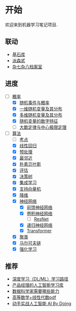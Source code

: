 # 开始

欢迎来到机器学习笔记项目.

## 联动

- [基石库](https://gk.ricolxwz.de)
- [派森贰](https://py.ricolxwz.de)
- [杂七杂八档案室](https://misc.ricolxwz.de)

## 进度

- [ ] [概率](/probability/)
    - [x] [随机事件与概率](/probability/random-event-and-probability)
    - [x] [一维随机变量及其分布](/probability/one-dimensional-random-variable-distribution)
    - [x] [多维随机变量及其分布](/probability/multi-dimensional-random-variable-distribution)
    - [x] [随机变量的数字特征](/probability/numerical-characteristics-of-random-variable)
    - [ ] [大数定律与中心极限定理](/probability/large-number-central-limit-theorem)
- [ ] [算法](/algorithm/)
	- [ ] [考点](/algorithm/exam)
    - [x] [线性回归](/algorithm/linear-regression)
    - [x] [预处理](/algorithm/preprocessing)
    - [x] [最邻近](/algorithm/knn)
    - [x] [朴素贝叶斯](/algorithm/naive-bayes)
    - [x] [评估](/algorithm/evaluation)
    - [x] [决策树](/algorithm/decision-tree)
    - [x] [集成学习](/algorithm/ensemble-learning)
    - [x] [支持向量机](/algorithm/svm)
    - [x] [降维](/algorithm/dimensional-reduction)
    - [x] [神经网络](/algorithm/neural-network)
        - [x] [前馈神经网络](/algorithm/neural-network/fnn)
        - [x] [卷积神经网络](/algorithm/neural-network/cnn)
            - [ ] [ResNet](/algorithm/neural-network/cnn/resnet)
        - [x] [递归神经网络](/algorithm/neural-network/rnn)
        - [x] [Transformer](/algorithm/neural-network/transformer)
    - [x] [聚类](/algorithm/clustering)
    - [x] [马尔可夫链](/algorithm/markov-chain)
    - [x] [强化学习](/algorithm/reinforcement-learning)

## 推荐

- [深度学习（DL/ML）学习路径](https://github.com/loveunk/machine-learning-deep-learning-notes/tree/master?tab=readme-ov-file)
- [产品经理的人工智能学习库](https://easyai.tech/)
- [数据科学家需要哪些能力](https://cn.linkedin.com/pulse/%E6%95%B0%E6%8D%AE%E7%A7%91%E5%AD%A6%E5%AE%B6%E9%9C%80%E8%A6%81%E5%93%AA%E4%BA%9B%E8%83%BD%E5%8A%9B-song-xue)
- [高等数学+线性代数pdf](https://drive.google.com/file/d/1uJUmy7Oq01kbhPDJRsWitrzaWtva4A9F/view?usp=sharing)
- [动手实战人工智能 AI By Doing](https://aibydoing.com/)
